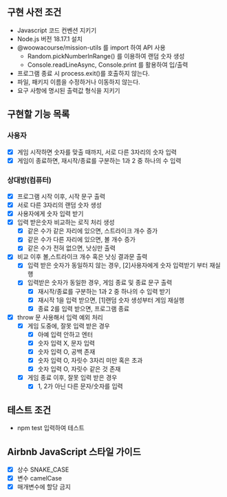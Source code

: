 ## 구현 사전 조건
- Javascript 코드 컨벤션 지키기
- Node.js 버전 18.17.1 설치
- @woowacourse/mission-utils 를 import 하여 API 사용
  - Random.pickNumberInRange() 를 이용하여 랜덤 숫자 생성
  - Console.readLineAsync, Console.print 를 활용하여 입/출력
- 프로그램 종료 시 process.exit()를 호출하지 않는다.
- 파일, 패키지 이름을 수정하거나 이동하지 않는다.
- 요구 사항에 명시된 출력값 형식을 지키기

## 구현할 기능 목록
### 사용자
- [x] 게임 시작하면 숫자를 맞출 때까지, 서로 다른 3자리의 숫자 입력
- [x] 게임이 종료하면, 재시작/종료를 구분하는 1과 2 중 하나의 수 입력

### 상대방(컴퓨터)
- [x] 프로그램 시작 이후, 시작 문구 출력
- [x] 서로 다른 3자리의 랜덤 숫자 생성
- [x] 사용자에게 숫자 입력 받기
- [x] 입력 받은숫자 비교하는 로직 처리 생성
    - [x] 같은 수가 같은 자리에 있으면, 스트라이크 개수 증가
    - [x] 같은 수가 다른 자리에 있으면, 볼 개수 증가
    - [x] 같은 수가 전혀 없으면, 낫싱만 출력
- [x] 비교 이후 볼,스트라이크 개수 혹은 낫싱 결과문 출력
    - [x] 입력 받은 숫자가 동일하지 않는 경우, [2]사용자에게 숫자 입력받기 부터 재실행
    - [x] 입력받은 숫자가 동일한 경우, 게임 종료 및 종료 문구 출력
      - [x] 재시작/종료를 구분하는 1과 2 중 하나의 수 입력 받기
      - [x] 재시작 1을 입력 받으면, [1]랜덤 숫자 생성부터 게임 재실행
      - [x] 종료 2를 입력 받으면, 프로그램 종료
- [x] throw 문 사용해서 입력 예외 처리
    - [x] 게임 도중에, 잘못 입력 받은 경우
      - [x] 아예 입력 안하고 엔터
      - [x] 숫자 입력 X, 문자 입력
      - [x] 숫자 입력 O, 공백 존재
      - [x] 숫자 입력 O, 자릿수 3자리 미만 혹은 초과
      - [x] 숫자 입력 O, 자릿수 같은 것 존재
    - [x] 게임 종료 이후, 잘못 입력 받은 경우
      - [x] 1, 2가 아닌 다른 문자/숫자를 입력

## 테스트 조건
- npm test 입력하여 테스트

## Airbnb JavaScript 스타일 가이드
- [x] 상수 SNAKE_CASE
- [x] 변수 camelCase
- [x] 매개변수에 할당 금지
